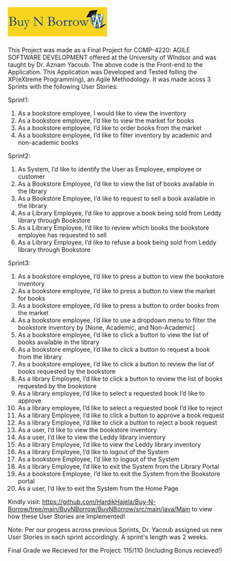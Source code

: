 <h2>
<img src="https://raw.githubusercontent.com/HardikHajela/Buy-N-Borrow/main/BuyNBorrow/BuyNBorrow/extra/logo1small.png" />
</h2> 

This Project was made as a Final Project for COMP-4220: AGILE SOFTWARE DEVELOPMENT offered at the University of WIndsor and was taught by Dr. Aznam Yacoub. The above code is the Front-end to the Application. This Application was Developed and Tested folling the XP(eXtreme Programming), an Agile Methodology. It was made acoss 3 Sprints with the following User Stories: 

Sprint1:
1. As a bookstore employee, I would like to view the inventory 
2. As a bookstore employee, I’d like to view the market for books 
3. As a bookstore employee, I’d like to order books from the market 
4. As a bookstore employee, I’d like to filter inventory by academic and non-academic books 

Sprint2:
1. As System, I’d like to identify the User as Employee, employee or customer 
2. As a Bookstore Employee, I’d like to view the list of books available in the library 
3. As a Bookstore Employee, I’d like to request to sell a book available in the   library 
4. As a Library Employee, I’d like to approve a book being sold from Leddy library through Bookstore 
5. As a Library Employee, I’d like to review which books the bookstore employee has requested to sell 
6. As a Library Employee, I’d like to refuse a book being sold from Leddy library through Bookstore 

Sprint3:
1. As a bookstore employee, I’d like to press a button to view the bookstore inventory 
2. As a bookstore employee, I’d like to press a button to view the market for books 
3. As a bookstore employee, I’d like to press a button to order books from the market 
4. As a bookstore employee, I’d like to use a dropdown menu to filter the bookstore inventory by [None, Academic, and Non-Academic] 
5. As a bookstore employee, I’d like to click a button to view the list of books available in the library  
6. As a bookstore employee, I’d like to click a button to request a book from the library 
7. As a bookstore employee, I’d like to click a button to review the list of books requested by the bookstore 
8. As a library Employee, I’d like to click a button to review the list of books requested by the bookstore 
9. As a library employee, I’d like to select a requested book I’d like to approve 
10. As a library employee, I’d like to select a requested book I’d like to reject  
11. As a library Employee, I’d like to click a button to approve a book request
12. As a library Employee, I’d like to click a button to reject a book request
13. As a user, I’d like to view the bookstore inventory  
14. As a user, I’d like to view the Leddy library inventory  
15. As a library Employee, I’d like to view the Leddy library inventory   
16. As a library Employee, I’d like to logout of the System 
17. As a bookstore Employee, I’d like to logout of the System 
18. As a library Employee, I’d like to exit the System from the Library Portal 
19. As a bookstore Employee, I’d like to exit the System from the Bookstore portal 
20. As a user, I’d like to exit the System from the Home Page 

Kindly visit: https://github.com/HardikHajela/Buy-N-Borrow/tree/main/BuyNBorrow/BuyNBorrow/src/main/java/Main to view how these User Stories are Implemented!

Note: Per our progess across previous Sprints, Dr. Yacoub assigned us new User Stories in each sprint accordingly. A sprint's length was 2 weeks.

Final Grade we Recieved for the Project: 115/110 (Including Bonus recieved!)
